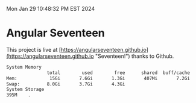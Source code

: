 Mon Jan 29 10:48:32 PM EST 2024

# Angular Seventeen


This project is live at [https://angularseventeen.github.io](https://angularseventeen.github.io "Seventeen!") thanks to Github.

```bash
System Memory
               total        used        free      shared  buff/cache   available
Mem:            15Gi       7.6Gi       1.3Gi       407Mi       7.2Gi       7.7Gi
Swap:          8.0Gi       3.7Gi       4.3Gi
System Storage
395M	.
```
